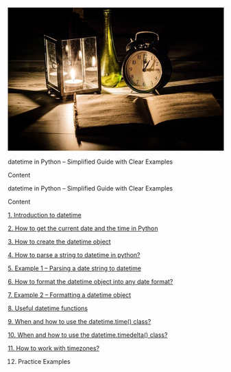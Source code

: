 ![enter image description here](https://github.com/dragon-library/library/raw/master/img/desk-1148994_640.jpg)




[](https://yo-sarawut.gitbook.io/tutorials/python/date-and-time/datetime-in-python#datetime-in-python-simplified-guide-with-clear-examples)

datetime in Python – Simplified Guide with Clear Examples

[](https://yo-sarawut.gitbook.io/tutorials/python/date-and-time/datetime-in-python#content)

Content

[](https://yo-sarawut.gitbook.io/tutorials/python/date-and-time/datetime-in-python#1introductiontodatetime)


[](https://yo-sarawut.gitbook.io/tutorials/python/date-and-time/datetime-in-python#datetime-in-python-simplified-guide-with-clear-examples)

datetime in Python – Simplified Guide with Clear Examples

[](https://yo-sarawut.gitbook.io/tutorials/python/date-and-time/datetime-in-python#content)

Content

[1. Introduction to datetime](https://yo-sarawut.gitbook.io/tutorials/python/date-and-time/datetime-in-python#1introductiontodatetime)



[2. How to get the current date and the time in Python](https://yo-sarawut.gitbook.io/tutorials/python/date-and-time/datetime-in-python#2howtogetthecurrentdateandthetime)



[3. How to create the datetime object](https://yo-sarawut.gitbook.io/tutorials/python/date-and-time/datetime-in-python#3howtocreatethedatetimeobject)



[4. How to parse a string to datetime in python?](https://yo-sarawut.gitbook.io/tutorials/python/date-and-time/datetime-in-python#4howtoparseanydateformattodatetime)



[5. Example 1 – Parsing a date string to datetime](https://yo-sarawut.gitbook.io/tutorials/python/date-and-time/datetime-in-python#5example1parsingadatestringtodatetime)



[6. How to format the datetime object into any date format?](https://yo-sarawut.gitbook.io/tutorials/python/date-and-time/datetime-in-python#6howtoformatthedatetimeobjectintoanydateformat)



[7. Example 2 – Formatting a datetime object](https://yo-sarawut.gitbook.io/tutorials/python/date-and-time/datetime-in-python#7example2formattingadatetimeobject)



[8. Useful datetime functions](https://yo-sarawut.gitbook.io/tutorials/python/date-and-time/datetime-in-python#8usefuldatetimefunctions)



[9. When and how to use the datetime.time() class?](https://yo-sarawut.gitbook.io/tutorials/python/date-and-time/datetime-in-python#6whenandhowtousethedatetimetimeclass)



[](https://yo-sarawut.gitbook.io/tutorials/python/date-and-time/datetime-in-python#7whenandhowtousethedatetimetimedeltaclass)



[10. When and how to use the datetime.timedelta() class?](https://yo-sarawut.gitbook.io/tutorials/python/date-and-time/datetime-in-python#8howtoworkwithtimezones)

[11. How to work with timezones?](https://yo-sarawut.gitbook.io/tutorials/python/date-and-time/datetime-in-python#9practiceexamples)

12. Practice Examples
<!--stackedit_data:
eyJoaXN0b3J5IjpbLTYyMTQ5OTg0LC0xMjc5OTE2NzQzLDEwMD
c1Nzc3NzQsLTExMjU1NjE3ODIsMTIzNjE5NjExMCwyMDI3OTc0
MDc4LC0xNTI5MDQyMzEwLC0xOTM5NjgzMDgsLTEyMTAzODk2MD
gsNDk4MjkwMjk1LC03MDY2NzU5MTQsLTM5MzAyMjIwMiw3Mzg5
ODU2NzEsOTY0NjIyMzY1LC0xNDcwMzE5NDg2XX0=
-->